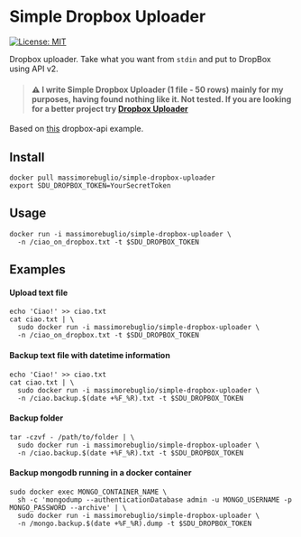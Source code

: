 Simple Dropbox Uploader
===

[![License: MIT](https://img.shields.io/badge/License-MIT-yellow.svg)](https://opensource.org/licenses/MIT)

Dropbox uploader. Take what you want from `stdin` and put to DropBox using API v2.

> #### :warning: I write **Simple Dropbox Uploader** (1 file - 50 rows) mainly for my purposes, having found nothing like it. Not tested. If you are looking for a better project try [Dropbox Uploader](https://github.com/andreafabrizi/Dropbox-Uploader)

Based on [this](https://github.com/dropbox/dropbox-sdk-python/tree/main/example/back-up-and-restore) dropbox-api example.


## Install
```
docker pull massimorebuglio/simple-dropbox-uploader
export SDU_DROPBOX_TOKEN=YourSecretToken
```

## Usage
```
docker run -i massimorebuglio/simple-dropbox-uploader \
  -n /ciao_on_dropbox.txt -t $SDU_DROPBOX_TOKEN
```

## Examples

#### Upload text file
```
echo 'Ciao!' >> ciao.txt
cat ciao.txt | \
  sudo docker run -i massimorebuglio/simple-dropbox-uploader \
  -n /ciao_on_dropbox.txt -t $SDU_DROPBOX_TOKEN
```

#### Backup text file with datetime information
```
echo 'Ciao!' >> ciao.txt
cat ciao.txt | \
  sudo docker run -i massimorebuglio/simple-dropbox-uploader \
  -n /ciao.backup.$(date +%F_%R).txt -t $SDU_DROPBOX_TOKEN 
```

#### Backup folder
```
tar -czvf - /path/to/folder | \
  sudo docker run -i massimorebuglio/simple-dropbox-uploader \
  -n /ciao.backup.$(date +%F_%R).txt -t $SDU_DROPBOX_TOKEN 
```

#### Backup mongodb running in a docker container
```
sudo docker exec MONGO_CONTAINER_NAME \
  sh -c 'mongodump --authenticationDatabase admin -u MONGO_USERNAME -p MONGO_PASSWORD --archive' | \
  sudo docker run -i massimorebuglio/simple-dropbox-uploader \
  -n /mongo.backup.$(date +%F_%R).dump -t $SDU_DROPBOX_TOKEN 
```









